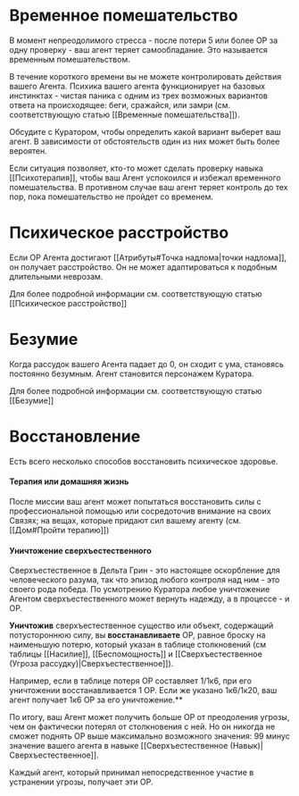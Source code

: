 # Временное помешательство

В момент непреодолимого стресса - после потери 5 или более ОР за одну проверку - ваш агент теряет самообладание. Это называется временным помешательством. 

В течение короткого времени вы не можете контролировать действия вашего Агента. Психика вашего агента функционирует на базовых инстинктах - чистая паника с одним из трех возможных вариантов ответа на происходящее: беги, сражайся, или замри (см. соответствующую статью [[Временные помешательства]]).

Обсудите с Куратором, чтобы определить какой вариант выберет ваш агент. В зависимости от обстоятельств один из них может быть более вероятен.

Если ситуация позволяет, кто-то может сделать проверку навыка [[Психотерапия]], чтобы ваш Агент успокоился и избежал временного помешательства. В противном случае ваш агент теряет контроль до тех пор, пока помешательство не пройдет со временем.

# Психическое расстройство

Если ОР Агента достигают [[Атрибуты#Точка надлома|точки надлома]], он получает расстройство. Он не может адаптироваться к подобным длительными неврозам.

Для более подробной информации см. соответствующую статью [[Психическое расстройство]]

# Безумие

Когда рассудок вашего Агента падает до 0, он сходит с ума, становясь постоянно безумным. Агент становится персонажем Куратора.

Для более подробной информации см. соответствующую статью [[Безумие]]

# Восстановление

Есть всего несколько способов восстановить психическое здоровье.

#### Терапия или домашняя жизнь

После миссии ваш агент может попытаться восстановить силы с профессиональной помощью или сосредоточив внимание на своих Связях; на вещах, которые придают сил вашему агенту (см. [[Дом#Пройти терапию]])

#### Уничтожение сверхъестественного

Сверхъестественное в Дельта Грин - это настоящее оскорбление для человеческого разума, так что эпизод любого контроля над ним - это своего рода победа. По усмотрению Куратора любое уничтожение Агентом сверхъестественного может вернуть надежду, а в процессе - и ОР.

**Уничтожив** сверхъестественное существо или объект, содержащий потустороннюю силу, вы **восстанавливаете** ОР, равное броску на наименьшую потерю, который указан в таблице столкновений (см таблицы [[Насилие]], [[Беспомощность]] и [[Сверхъестественное (Угроза рассудку)|Сверхъестественное]]).

Например, если в таблице потеря ОР составляет 1/1к6, при его уничтожении восстанавливается 1 ОР. Если же указано 1к6/1к20, ваш агент получает 1к6 ОР за его уничтожение.**

По итогу, ваш Агент может получить больше ОР от преодоления угрозы, чем он фактически потерял от столкновения с ней. Но он никогда не сможет поднять ОР выше максимально возможного значения: 99 минус значение вашего агента в навыке [[Сверхъестественное (Навык)|Сверхъестественное]].

Каждый агент, который принимал непосредственное участие в устранении угрозы, получает эти ОР.